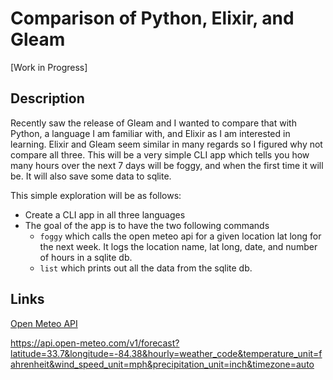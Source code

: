 # Comparison of Python, Elixir, and Gleam

[Work in Progress]

## Description

Recently saw the release of Gleam and I wanted to compare that with Python, a language I am familiar with, and Elixir as I am interested in learning. Elixir and Gleam seem similar in many regards so I figured why not compare all three. This will be a very simple CLI app which tells you how many hours over the next 7 days will be foggy, and when the first time it will be. It will also save some data to sqlite.

This simple exploration will be as follows:

- Create a CLI app in all three languages
- The goal of the app is to have the two following commands
  - `foggy` which calls the open meteo api for a given location lat long for the next week. It logs the location name, lat long, date, and number of hours in a sqlite db.
  - `list` which prints out all the data from the sqlite db.

## Links

[Open Meteo API](https://open-meteo.com/en/docs#hourly=weather_code&temperature_unit=fahrenheit&wind_speed_unit=mph&precipitation_unit=inch&timezone=auto)

https://api.open-meteo.com/v1/forecast?latitude=33.7&longitude=-84.38&hourly=weather_code&temperature_unit=fahrenheit&wind_speed_unit=mph&precipitation_unit=inch&timezone=auto
